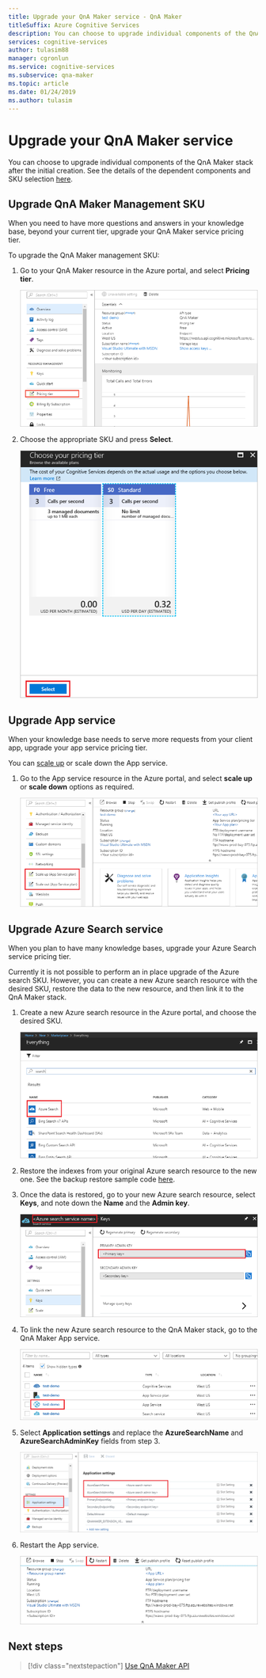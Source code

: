```yaml
---
title: Upgrade your QnA Maker service - QnA Maker
titleSuffix: Azure Cognitive Services
description: You can choose to upgrade individual components of the QnA Maker stack after the initial creation.
services: cognitive-services
author: tulasim88
manager: cgronlun
ms.service: cognitive-services
ms.subservice: qna-maker
ms.topic: article
ms.date: 01/24/2019
ms.author: tulasim
---
```


# Upgrade your QnA Maker service
You can choose to upgrade individual components of the QnA Maker stack after the initial creation. See the details of the dependent components and SKU selection [here](https://aka.ms/qnamaker-docs-capacity).

## Upgrade QnA Maker Management SKU

When you need to have more questions and answers in your knowledge base, beyond your current tier, upgrade your QnA Maker service pricing tier. 

To upgrade the QnA Maker management SKU:

1. Go to your QnA Maker resource in the Azure portal, and select **Pricing tier**.

    ![QnA Maker resource](../media/qnamaker-how-to-upgrade-qnamaker/qnamaker-resource.png)

2. Choose the appropriate SKU and press **Select**.

    ![QnA Maker pricing](../media/qnamaker-how-to-upgrade-qnamaker/qnamaker-pricing-page.png)

## Upgrade App service

 When your knowledge base needs to serve more requests from your client app, upgrade your app service pricing tier.

You can [scale up](https://docs.microsoft.com/azure/app-service/web-sites-scale) or scale down the App service.

1. Go to the App service resource in the Azure portal, and select **scale up** or **scale down** options as required.

    ![QnA Maker app service scale](../media/qnamaker-how-to-upgrade-qnamaker/qnamaker-appservice-scale.png)

## Upgrade Azure Search service

When you plan to have many knowledge bases, upgrade your Azure Search service pricing tier. 

Currently it is not possible to perform an in place upgrade of the Azure search SKU. However, you can create a new Azure search resource with the desired SKU, restore the data to the new resource, and then link it to the QnA Maker stack.

1. Create a new Azure search resource in the Azure portal, and choose the desired SKU.

    ![QnA Maker Azure search resource](../media/qnamaker-how-to-upgrade-qnamaker/qnamaker-azuresearch-new.png)

2. Restore the indexes from your original Azure search resource to the new one. See the backup restore sample code [here](https://github.com/pchoudhari/QnAMakerBackupRestore).

3. Once the data is restored, go to your new Azure search resource, select **Keys**, and note down the **Name** and the **Admin key**.

    ![QnA Maker Azure search keys](../media/qnamaker-how-to-upgrade-qnamaker/qnamaker-azuresearch-keys.png)

4. To link the new Azure search resource to the QnA Maker stack, go to the QnA Maker App service.

    ![QnA Maker appservice](../media/qnamaker-how-to-upgrade-qnamaker/qnamaker-resource-list-appservice.png)

5. Select **Application settings** and replace the **AzureSearchName** and **AzureSearchAdminKey** fields from step 3.

    ![QnA Maker appservice setting](../media/qnamaker-how-to-upgrade-qnamaker/qnamaker-appservice-settings.png)

6. Restart the App service.

    ![QnA Maker appservice restart](../media/qnamaker-how-to-upgrade-qnamaker/qnamaker-appservice-restart.png)

## Next steps

> [!div class="nextstepaction"]
> [Use QnA Maker API](../Quickstarts/csharp.md)
